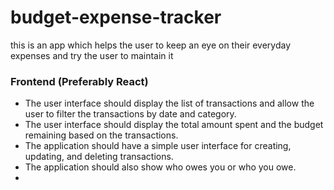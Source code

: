 # budget-expense-tracker
this is an app which helps the user to keep an eye on their everyday expenses and try the user to maintain it




### **Frontend (Preferably React)**

- The user interface should display the list of transactions and allow the user to filter the transactions by date and category.
- The user interface should display the total amount spent and the budget remaining based on the transactions.
- The application should have a simple user interface for creating, updating, and deleting transactions.
- The application should also show who owes you or who you owe.
- 
